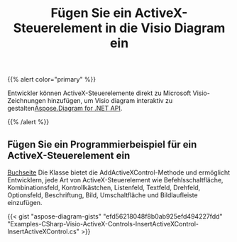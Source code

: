 ﻿---
title: Fügen Sie ein ActiveX-Steuerelement in die Visio Diagram ein
type: docs
weight: 10
url: /de/net/insert-an-activex-control-in-the-visio-diagram/
description: Auf dieser Seite wird beschrieben, wie Sie ein ActiveX-Steuerelement mit der Bibliothek Aspose.Diagram einfügen.
---
{{% alert color="primary" %}}

 Entwickler können ActiveX-Steuerelemente direkt zu Microsoft Visio-Zeichnungen hinzufügen, um Visio diagram interaktiv zu gestalten[Aspose.Diagram for .NET API](https://products.aspose.com/diagram/net/).

{{% /alert %}}
## **Fügen Sie ein Programmierbeispiel für ein ActiveX-Steuerelement ein**
[Buchseite](http://www.aspose.com/api/net/diagram/aspose.diagram/page) Die Klasse bietet die AddActiveXControl-Methode und ermöglicht Entwicklern, jede Art von ActiveX-Steuerelement wie Befehlsschaltfläche, Kombinationsfeld, Kontrollkästchen, Listenfeld, Textfeld, Drehfeld, Optionsfeld, Beschriftung, Bild, Umschaltfläche und Bildlaufleiste einzufügen.

{{< gist "aspose-diagram-gists" "efd56218048f8b0ab925efd494227fdd" "Examples-CSharp-Visio-ActiveX-Controls-InsertActiveXControl-InsertActiveXControl.cs" >}}
